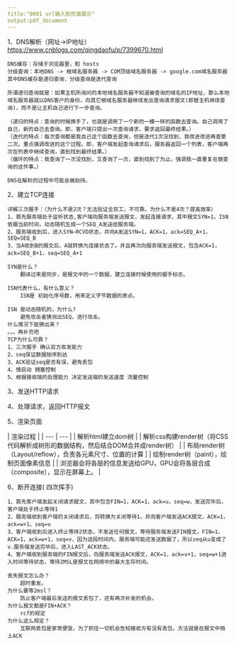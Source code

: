 ```yaml
---
title:"0001 url输入到页面展示"
output:pdf_document
---
```


1、DNS解析（网址->IP地址） https://www.cnblogs.com/qingdaofu/p/7399670.html

```    
DNS缓存：存储于浏览器里，和 hosts
分级查询：本地DNS -> 根域名服务器 -> COM顶级域名服务器 -> google.com域名服务器
其中DNS缓存是递归查询，分级查询是迭代查询

所谓递归查询就是：如果主机所询问的本地域名服务器不知道被查询的域名的IP地址，那么本地域名服务器就以DNS客户的身份，向其它根域名服务器继续发出查询请求报文(即替主机继续查询)，而不是让主机自己进行下一步查询。

（递归的特点：查询的时候换手了，也就是调用了一个新的一模一样的函数去查询。自己调用了自己，新的自己去查询。即，客户端只提出一次查询请求，要求返回最终结果。）
（迭代的特点：每次查询都是我自己这个函数去查询，但是迭代1次没找到，我改进改进再查第二次。重点强调改进的这个过程。即，客户端发起查询请求后，服务器返回一个列表，客户端再次在列表中继续查询，直到找到最终结果。）
（循环的特点：我查询了一次没找到，又查询了一次，直到找到了为止。强调我一直重复在做查询的这件事。）

DNS在解析的过程中可能会被劫持。
```

2、建立TCP连接
```
详解三次握手：（为什么不是2次？无法验证全双工，不可靠。为什么不是4次？提高效率）
1、首先服务端处于监听状态,客户端向服务端发送报文，发起连接请求，其中报文SYN=1，ISN依据当前时间，动态随机生成一个SEQ_A发送给服务端。
2、服务端收到后，进入SYN—RCVD状态，并向A发送SYN=1，ACK=1，ack=SEQ_A+1，SEQ=SEQ_B
3、当A收到B的报文后，A就转换为连接状态了。并且再次向服务端发送报文，包含ACK=1，ack=SEQ_B+1，seq=SEQ_A+1

SYN是什么？
    翻译过来是同步，是报文中的一个数据，建立连接时候使用的握手标志。

ISN代表什么，有什么意义？
    ISN是 初始化序号数，用来定义字节数据的原点。

ISN 是动态随机的，为什么?
    避免攻击者猜测出SEQ，进行攻击。
什么情况下能猜出来？
。。。再补充吧
TCP为什么可靠？
1、三次握手 确认双方收发能力
2、seq保证数据按序到达
3、ACK验证seq是否有误，避免丢包
4、慢启动 拥塞控制
5、根据接收端的处理能力 决定发送端的发送速度 流量控制
```
3、发送HTTP请求

4、处理请求，返回HTTP报文

5、渲染页面

| 渲染过程 |
| --- | --- |
| 解析html建立dom树 |
| 解析css构建render树（将CSS代码解析成树形的数据结构，然后结合DOM合并成render树） |
| 布局render树（Layout/reflow），负责各元素尺寸、位置的计算 |
| 绘制render树（paint），绘制页面像素信息 |
| 浏览器会将各层的信息发送给GPU，GPU会将各层合成（composite），显示在屏幕上。 |


6、断开连接( 四次挥手)
  
    1、首先客户端发起关闭请求报文，其中包含FIN=1，ACK=1，ack=u，seq=w，发送完毕后，客户端处于终止等待1
    2、服务端收到客户端的关闭请求后，将转换为关闭等待1，并向客户端发送ACK报文，ACK=1，ack=w+1，seq=u
    3、客户端收到后进入终止等待2状态，不发送任何报文，等待服务端发送FIN报文，FIN=1，ACK=1，ack=w+1，seq=v，因为这段时间内，服务端可能还发送数据了，所以seq从u变成了v.服务端发送完毕后，进入LAST_ACK状态。
    4、客户端收到服务端的FIN报文后，向服务端发送ACK报文，ACK=1，ack=v+1，seq=w+1进入时间等待状态，等待2MSL是报文在网络中的最大生存时间。

    丢失报文怎么办？
        超时重发。
    为什么要等2msl？
        防止客户端最后发送的报文丢包了，还有再次补发的机会。
    为什么报文都是FIN+ACK？
        rcf的规定
    为什么这么规定？
        互联网丢包是家常便饭，为了抓住一切机会告知接收方有没有丢包，方法就是在报文中捎上ACK

